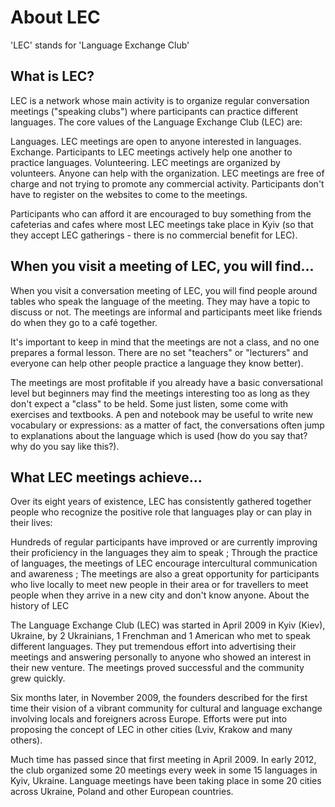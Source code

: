 # About LEC
'LEC' stands for 'Language Exchange Club'

## What is LEC?

LEC is a network whose main activity is to organize regular conversation meetings ("speaking clubs") where participants can practice different languages. The core values of the Language Exchange Club (LEC) are:

Languages. LEC meetings are open to anyone interested in languages.
Exchange. Participants to LEC meetings actively help one another to practice languages.
Volunteering. LEC meetings are organized by volunteers. Anyone can help with the organization.
LEC meetings are free of charge and not trying to promote any commercial activity. Participants don't have to register on the websites to come to the meetings.

Participants who can afford it are encouraged to buy something from the cafeterias and cafes where most LEC meetings take place in Kyiv (so that they accept LEC gatherings - there is no commercial benefit for LEC).

## When you visit a meeting of LEC, you will find...

When you visit a conversation meeting of LEC, you will find people around tables who speak the language of the meeting. They may have a topic to discuss or not. The meetings are informal and participants meet like friends do when they go to a café together.

It's important to keep in mind that the meetings are not a class, and no one prepares a formal lesson. There are no set "teachers" or "lecturers" and everyone can help other people practice a language they know better).

The meetings are most profitable if you already have a basic conversational level but beginners may find the meetings interesting too as long as they don't expect a "class" to be held. Some just listen, some come with exercises and textbooks. A pen and notebook may be useful to write new vocabulary or expressions: as a matter of fact, the conversations often jump to explanations about the language which is used (how do you say that? why do you say like this?).

## What LEC meetings achieve...

Over its eight years of existence, LEC has consistently gathered together people who recognize the positive role that languages play or can play in their lives:

Hundreds of regular participants have improved or are currently improving their proficiency in the languages they aim to speak ;
Through the practice of languages, the meetings of LEC encourage intercultural communication and awareness ;
The meetings are also a great opportunity for participants who live locally to meet new people in their area or for travellers to meet people when they arrive in a new city and don't know anyone.
About the history of LEC

The Language Exchange Club (LEC) was started in April 2009 in Kyiv (Kiev), Ukraine, by 2 Ukrainians, 1 Frenchman and 1 American who met to speak different languages. They put tremendous effort into advertising their meetings and answering personally to anyone who showed an interest in their new venture. The meetings proved successful and the community grew quickly.

Six months later, in November 2009, the founders described for the first time their vision of a vibrant community for cultural and language exchange involving locals and foreigners across Europe. Efforts were put into proposing the concept of LEC in other cities (Lviv, Krakow and many others).

Much time has passed since that first meeting in April 2009. In early 2012, the club organized some 20 meetings every week in some 15 languages in Kyiv, Ukraine. Language meetings have been taking place in some 20 cities across Ukraine, Poland and other European countries.